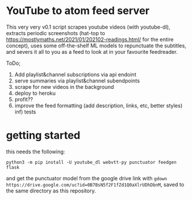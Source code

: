 # YouTube to atom feed server

This very very v0.1 script scrapes youtube videos (with youtube-dl), extracts periodic screenshots (hat-top to https://mostlymaths.net/2021/01/202102-readings.html/ for the entire concept), uses some off-the-shelf ML models to repunctuate the subtitles, and severs it all to you as a feed to look at in your favourite feedreader.

ToDo;
1) Add playlist&channel subscriptions via api endoint
2) serve summaries via playlist&channel subendpoints
3) scrape for new videos in the background
4) deploy to heroku
5) profit??
6) improve the feed formatting (add description, links, etc, better styles)
inf) tests

# getting started

this needs the following:

`python3 -m pip install -U youtube_dl webvtt-py punctuator feedgen flask`

and get the punctuator model from the google drive link with `gdown https://drive.google.com/uc?id=0B7BsN5f2F1fZd1Q0aXlrUDhDbnM`, saved to the same directory as this repository. 